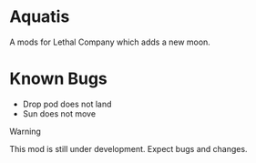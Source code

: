 # Aquatis
A mods for Lethal Company which adds a new moon.


# Known Bugs
- Drop pod does not land
- Sun does not move

> [!WARNING]
> This mod is still under development. Expect bugs and changes.
